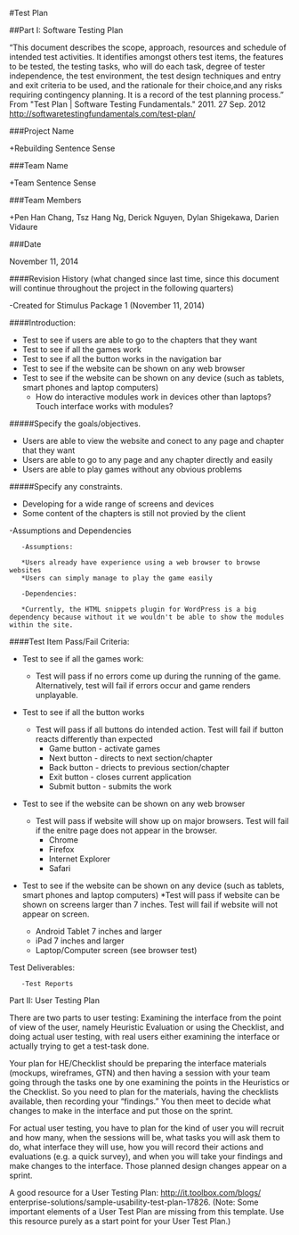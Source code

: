#Test Plan

##Part I:  Software Testing Plan 

“This document describes the scope, approach, resources and schedule of intended test activities. It identifies amongst others test items, the features to be tested, the testing tasks, who will do each task, degree of tester independence, the test environment, the test design techniques and entry and exit criteria to be used, and the rationale for their choice,and any risks requiring contingency planning. It is a record of the test planning process.” From "Test Plan | Software Testing Fundamentals." 2011. 27 Sep. 2012 <http://softwaretestingfundamentals.com/test-plan/>
 

###Project Name

+Rebuilding Sentence Sense

###Team Name

+Team Sentence Sense

###Team Members

+Pen Han Chang, Tsz Hang Ng, Derick Nguyen, Dylan Shigekawa, Darien Vidaure

###Date

November 11, 2014


####Revision History (what changed since last time, since this document will continue throughout the project in the following quarters)

-Created for Stimulus Package 1 (November 11, 2014)
 
####Introduction:

* Test to see if users are able to go to the chapters that they want
* Test to see if all the games work
* Test to see if all the button works in the navigation bar
* Test to see if the website can be shown on any web browser
* Test to see if the website can be shown on any device (such as tablets, smart phones and laptop computers)
  * How do interactive modules work in devices other than laptops? Touch interface works with modules?

#####Specify the goals/objectives.

* Users are able to view the website and conect to any page and chapter that they want
* Users are able to go to any page and any chapter directly and easily
* Users are able to play games without any obvious problems

#####Specify any constraints.

* Developing for a wide range of screens and devices
* Some content of the chapters is still not provied by the client

-Assumptions and Dependencies

       -Assumptions:

       *Users already have experience using a web browser to browse websites
       *Users can simply manage to play the game easily

       -Dependencies:
       
       *Currently, the HTML snippets plugin for WordPress is a big dependency because without it we wouldn't be able to show the modules within the site.



####Test Item Pass/Fail Criteria:

* Test to see if all the games work:
  * Test will pass if no errors come up during the running of the game. Alternatively, test will fail if errors occur and game renders unplayable.
* Test to see if all the button works
  * Test will pass if all buttons do intended action. Test will fail if button reacts differently than expected
    * Game button - activate games
    * Next button - directs to next section/chapter
    * Back button - driects to previous section/chapter
    * Exit button - closes current application
    * Submit button - submits the work

* Test to see if the website can be shown on any web browser
  * Test will pass if website will show up on major browsers. Test will fail if the enitre page does not appear in the browser.
    * Chrome
    * Firefox
    * Internet Explorer
    * Safari
* Test to see if the website can be shown on any device (such as tablets, smart phones and laptop computers)
  *Test will pass if website can be shown on screens larger than 7 inches. Test will fail if website will not appear on screen.
    * Android Tablet 7 inches and larger
    * iPad 7 inches and larger
    * Laptop/Computer screen (see browser test)


Test Deliverables:

       -Test Reports

 

Part II:  User Testing Plan

 

There are two parts to user testing:  Examining the interface from the point of view of the user, namely Heuristic Evaluation or using the Checklist, and doing actual user testing, with real users either examining the interface or actually trying to get a test-task done.

 

Your plan for HE/Checklist should be preparing the interface materials (mockups, wireframes, GTN) and then having a session with your team going through the tasks one by one examining the points in the Heuristics or the Checklist.  So you need to plan for the materials, having the checklists available, then recording your “findings.”  You then meet to decide what changes to make in the interface and put those on the sprint.

 

For actual user testing, you have to plan for the kind of user you will recruit and how many, when the sessions will be, what tasks you will ask them to do, what interface they will use, how you will record their actions and evaluations (e.g. a quick survey), and when you will take your findings and make changes to the interface.  Those planned design changes appear on a sprint.

A good resource for a User Testing Plan: http://it.toolbox.com/blogs/<wbr />enterprise-solutions/sample-<wbr />usability-test-plan-17826. (Note: Some important elements of a User Test Plan are missing from this template. Use this resource purely as a start point for your User Test Plan.) 
